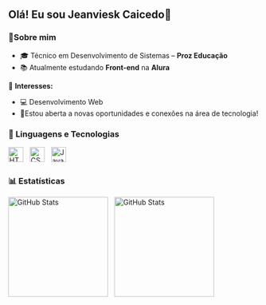 ## Olá! Eu sou Jeanviesk Caicedo👋

### 👩Sobre mim
- 🎓 Técnico em Desenvolvimento de Sistemas – **Proz Educação**
- 📚 Atualmente estudando **Front-end** na **Alura**

📌 **Interesses:**  
- 💻 Desenvolvimento Web
- 🚀Estou aberta a novas oportunidades e conexões na área de tecnologia!

### 🤖 Linguagens e Tecnologias

<p>
  <img 
      align="left" 
      alt="HTML"
      title="HTML" 
      width="30px" 
      style="padding-right: 10px;" 
      src="https://cdn.jsdelivr.net/gh/devicons/devicon@latest/icons/html5/html5-original.svg" 
  />
  <img 
      align="left" 
      alt="CSS" 
      title="CSS"
      width="30px" 
      style="padding-right: 10px;" 
      src="https://cdn.jsdelivr.net/gh/devicons/devicon@latest/icons/css3/css3-original.svg" 
  />
  <img 
      align="left" 
      alt="JavaScript" 
      title="JavaScript"
      width="30px" 
      style="padding-right: 10px;" 
      src="https://cdn.jsdelivr.net/gh/devicons/devicon@latest/icons/javascript/javascript-original.svg" 
  />
</p>

<br/>
<br/>

### 📊 Estatísticas

<p>
  <img 
    align="left" 
    alt="GitHub Stats" 
    height="200" 
    style="padding-right: 10px;" 
    src="https://github-readme-stats.vercel.app/api?username=jeanvi12&show_icons=true&theme=tokyonight&include_all_commits=true&locale=pt-br" 
  />

<img 
      align="left" 
      alt="GitHub Stats" 
      height="200" 
      src="https://github-readme-stats.vercel.app/api/top-langs/?username=jeanvi12&theme=tokyonight&layout=compact&custom_title=Tecnologias&langs_count=9" 
  />

</p>



